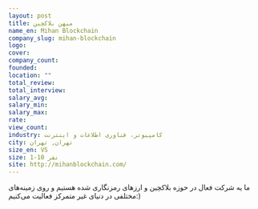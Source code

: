 ```yaml
---
layout: post
title: میهن بلاکچین
name_en: Mihan Blockchain
company_slug: mihan-blockchain
logo: 
cover: 
company_count:
founded:
location: ""
total_review: 
total_interview: 
salary_avg: 
salary_min: 
salary_max: 
rate: 
view_count: 
industry: کامپیوتر، فناوری اطلاعات و اینترنت
city: تهران, تهران
size_en: VS
size: 1-10 نفر
site: http://mihanblockchain.com/
---
```


ما یه شرکت فعال در حوزه بلاکچین و ارزهای رمزنگاری شده هستیم و روی زمینه‌های مختلفی در دنیای غیر متمرکز فعالیت می‌کنیم:)
